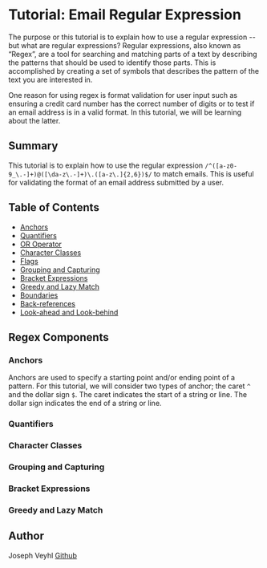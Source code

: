 # Tutorial: Email Regular Expression

The purpose or this tutorial is to explain how to use a regular expression -- but what are regular expressions? Regular expressions, also known as “Regex”, are a tool for searching and matching parts of a text by describing the patterns that should be used to identify those parts. This is accomplished by creating a set of symbols that describes the pattern of the text you are interested in. 

One reason for using regex is format validation for user input such as ensuring a credit card number has the correct number of digits or to test if an email address is in a valid format. In this tutorial, we will be learning about the latter.

## Summary

This tutorial is to explain how to use the regular expression ```/^([a-z0-9_\.-]+)@([\da-z\.-]+)\.([a-z\.]{2,6})$/``` to match emails. This is useful for validating the format of an email address submitted by a user.

## Table of Contents

- [Anchors](#anchors)
- [Quantifiers](#quantifiers)
- [OR Operator](#or-operator)
- [Character Classes](#character-classes)
- [Flags](#flags)
- [Grouping and Capturing](#grouping-and-capturing)
- [Bracket Expressions](#bracket-expressions)
- [Greedy and Lazy Match](#greedy-and-lazy-match)
- [Boundaries](#boundaries)
- [Back-references](#back-references)
- [Look-ahead and Look-behind](#look-ahead-and-look-behind)

## Regex Components

### Anchors
Anchors are used to specify a starting point and/or ending point of a pattern. For this tutorial, we will consider two types of anchor; the caret ```^``` and the dollar sign ```$```. The caret indicates the start of a string or line. The dollar sign indicates the end of a string or line.

### Quantifiers

### Character Classes

### Grouping and Capturing

### Bracket Expressions

### Greedy and Lazy Match

## Author

Joseph Veyhl [Github](https://github.com/jveyhl/jve_regex_tutorial)
